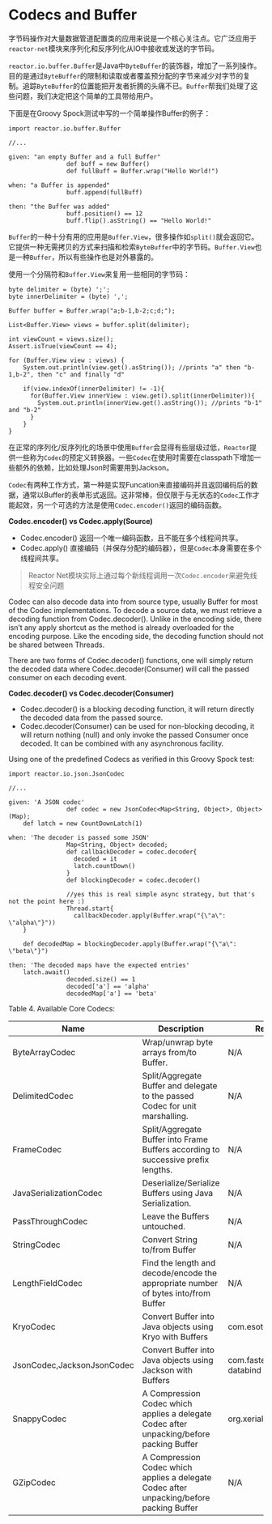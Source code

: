 # Codecs and Buffer

字节码操作对大量数据管道配置类的应用来说是一个核心关注点。它广泛应用于`reactor-net`模块来序列化和反序列化从IO中接收或发送的字节码。

`reactor.io.buffer.Buffer`是Java中`ByteBuffer`的装饰器，增加了一系列操作。目的是通过`ByteBuffer`的限制和读取或者覆盖预分配的字节来减少对字节的复制。追踪`ByteBuffer`的位置能把开发者折腾的头痛不已。`Buffer`帮我们处理了这些问题，我们决定把这个简单的工具带给用户。

下面是在Groovy Spock测试中写的一个简单操作Buffer的例子：

```
import reactor.io.buffer.Buffer

//...

given: "an empty Buffer and a full Buffer"
                def buff = new Buffer()
                def fullBuff = Buffer.wrap("Hello World!")

when: "a Buffer is appended"
                buff.append(fullBuff)

then: "the Buffer was added"
                buff.position() == 12
                buff.flip().asString() == "Hello World!"
```

`Buffer`的一种十分有用的应用是`Buffer.View`，很多操作如`split()`就会返回它。它提供一种无需拷贝的方式来扫描和检索`ByteBuffer`中的字节码。`Buffer.View`也是一种`Buffer`，所以有些操作也是对外暴露的。

使用一个分隔符和`Buffer.View`来复用一些相同的字节码：

```
byte delimiter = (byte) ';';
byte innerDelimiter = (byte) ',';

Buffer buffer = Buffer.wrap("a;b-1,b-2;c;d;");

List<Buffer.View> views = buffer.split(delimiter);

int viewCount = views.size();
Assert.isTrue(viewCount == 4);

for (Buffer.View view : views) {
    System.out.println(view.get().asString()); //prints "a" then "b-1,b-2", then "c" and finally "d"

    if(view.indexOf(innerDelimiter) != -1){
      for(Buffer.View innerView : view.get().split(innerDelimiter)){
        System.out.println(innerView.get().asString()); //prints "b-1" and "b-2"
      }
    }
}
```

在正常的序列化/反序列化的场景中使用`Buffer`会显得有些层级过低，`Reactor`提供一些称为`Codec`的预定义转换器。一些`Codec`在使用时需要在classpath下增加一些额外的依赖，比如处理Json时需要用到Jackson。

`Codec`有两种工作方式，第一种是实现Funcation来直接编码并且返回编码后的数据，通常以Buffer的表单形式返回。这非常棒，但仅限于与无状态的`Codec`工作才能起效，另一个可选的方法是使用`Codec.encoder()`返回的编码函数。

**Codec.encoder() vs Codec.apply(Source)**

* Codec.encoder() 返回一个唯一编码函数，且不能在多个线程间共享。
* Codec.apply() 直接编码（并保存分配的编码器），但是`Codec`本身需要在多个线程间共享。

> Reactor Net模块实际上通过每个新线程调用一次`Codec.encoder`来避免线程安全问题

Codec can also decode data into from source type, usually Buffer for most of the Codec implementations. To decode a source data, we must retrieve a decoding function from Codec.decoder(). Unlike in the encoding side, there isn’t any apply shortcut as the method is already overloaded for the encoding purpose. Like the encoding side, the decoding function should not be shared between Threads.

There are two forms of Codec.decoder() functions, one will simply return the decoded data where Codec.decoder(Consumer) will call the passed consumer on each decoding event.

**Codec.decoder() vs Codec.decoder(Consumer)**

* Codec.decoder() is a blocking decoding function, it will return directly the decoded data from the passed source.
* Codec.decoder(Consumer) can be used for non-blocking decoding, it will return nothing (null) and only invoke the passed Consumer once decoded. It can be combined with any asynchronous facility.

Using one of the predefined Codecs as verified in this Groovy Spock test:

```
import reactor.io.json.JsonCodec

//...

given: 'A JSON codec'
                def codec = new JsonCodec<Map<String, Object>, Object>(Map);
    def latch = new CountDownLatch(1)

when: 'The decoder is passed some JSON'
                Map<String, Object> decoded;
                def callbackDecoder = codec.decoder{
                  decoded = it
                  latch.countDown()
                }
                def blockingDecoder = codec.decoder()

                //yes this is real simple async strategy, but that's not the point here :)
                Thread.start{
                  callbackDecoder.apply(Buffer.wrap("{\"a\": \"alpha\"}"))
    }

    def decodedMap = blockingDecoder.apply(Buffer.wrap("{\"a\": \"beta\"}")

then: 'The decoded maps have the expected entries'
    latch.await()
                decoded.size() == 1
                decoded['a'] == 'alpha'
                decodedMap['a'] == 'beta'
```

Table 4. Available Core Codecs:

Name|Description|Required Dependency
----|-----------|-------------------
ByteArrayCodec|Wrap/unwrap byte arrays from/to Buffer.|N/A
DelimitedCodec|Split/Aggregate Buffer and delegate to the passed Codec for unit marshalling.|N/A
FrameCodec|Split/Aggregate Buffer into Frame Buffers according to successive prefix lengths.|N/A
JavaSerializationCodec|Deserialize/Serialize Buffers using Java Serialization.|N/A
PassThroughCodec|Leave the Buffers untouched.|N/A
StringCodec|Convert String to/from Buffer|N/A
LengthFieldCodec|Find the length and decode/encode the appropriate number of bytes into/from Buffer|N/A
KryoCodec|Convert Buffer into Java objects using Kryo with Buffers|com.esotericsoftware.kryo:kryo
JsonCodec,JacksonJsonCodec|Convert Buffer into Java objects using Jackson with Buffers|com.fasterxml.jackson.core:jackson-databind
SnappyCodec|A Compression Codec which applies a delegate Codec after unpacking/before packing Buffer|org.xerial.snappy:snappy-java
GZipCodec|A Compression Codec which applies a delegate Codec after unpacking/before packing Buffer|N/A
